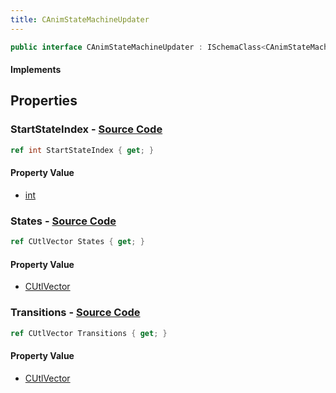 ```yaml
---
title: CAnimStateMachineUpdater
---
```


```csharp
public interface CAnimStateMachineUpdater : ISchemaClass<CAnimStateMachineUpdater>, ISchemaField, ISchemaClass, INativeHandle
```

#### Implements

## Properties

### **StartStateIndex** - [Source Code](https://github.com/swiftly-solution/swiftlys2/blob/main/managed/src/SwiftlyS2.Generated/Schemas/Interfaces/CAnimStateMachineUpdater.cs#L22)

```csharp
ref int StartStateIndex { get; }
```

#### Property Value

- [int](https://learn.microsoft.com/dotnet/api/system.int32)

### **States** - [Source Code](https://github.com/swiftly-solution/swiftlys2/blob/main/managed/src/SwiftlyS2.Generated/Schemas/Interfaces/CAnimStateMachineUpdater.cs#L17)

```csharp
ref CUtlVector States { get; }
```

#### Property Value

- [CUtlVector](/docs/api/)

### **Transitions** - [Source Code](https://github.com/swiftly-solution/swiftlys2/blob/main/managed/src/SwiftlyS2.Generated/Schemas/Interfaces/CAnimStateMachineUpdater.cs#L20)

```csharp
ref CUtlVector Transitions { get; }
```

#### Property Value

- [CUtlVector](/docs/api/)

